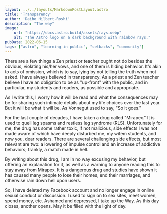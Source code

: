 ```yaml
---
layout: ../../layouts/MarkdownPostLayout.astro
title: 'Transparency'
author: 'Daiho Hilbert-Roshi'
description: "The way"
image:
    url: "https://docs.astro.build/assets/rays.webp"
    alt: "The Astro logo on a dark background with rainbow rays."
pubDate: 2022-06-15
tags: ["astro", "learning in public", "setbacks", "community"]
---
```

There are a few things a Zen priest or teacher ought not do besides the obvious, violating his/her vows, and one of them is hiding behavior.  It's akin to acts of omission, which is to say, lying by not telling the truth when not asked.  I have always believed in transparency. As a priest and Zen teacher believe I have an obligation to be as "up-front" with the public, and in particular, my students and readers, as possible and appropriate.  

As I write this, I worry how it will be read and what the consequences may be for sharing such intimate details about my life choices over the last year. But it will be what it will be.  As Vonnegut used to say, "So it goes."

For the last couple of decades, I have taken a drug called "Mirapex."  It is used to quell leg spasms and restless leg syndrome (RLS). Unfortunately for me, the drug has some rather toxic, if not malicious, side effects I was not made aware of which have deeply disturbed me, my wifem students, and now you, dear readers. There are several challenging side effects, but most relevant are two: a lowering of impulse control and an increase of addictive behaviors; frankly, a match made in hell. 

By writing about this drug, I am in no way excusing my behavior, but offering an explanation for it, as well as a warning to anyone reading this to stay away from Mirapex. It is a dangerous drug and studies have shown it has caused many people to lose their homes, end their marriages, and otherwise rain down hell upon users.

So, I have deleted my Facebook account and no longer engage in online sexual conduct or discussion. I used to sign on to sex sites, meet women, spend money, etc. Ashamed and depressed, I take up the Way. As this day closes, another opens.  May it be filled with the light of day.

